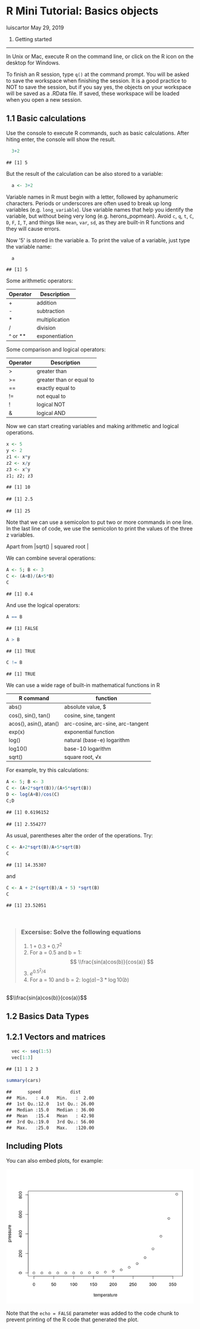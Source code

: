 R Mini Tutorial: Basics objects
================
luiscartor
May 29, 2019

1. Getting started
------------------

In Unix or Mac, execute R on the command line, or click on the R icon on the desktop for Windows.

To finish an R session, type `q()` at the command prompt. You will be asked to save the workspace when finishing the session. It is a good practice to NOT to save the session, but if you say yes, the objects on your workspace will be saved as a .RData file. If saved, these workspace will be loaded when you open a new session.

1.1 Basic calculations
----------------------

Use the console to execute R commands, such as basic calculations. After hiting enter, the console will show the result.

``` r
  3+2
```

    ## [1] 5

But the result of the calculation can be also stored to a variable:

``` r
  a <- 3+2
```

Variable names in R must begin with a letter, followed by aphanumeric characters. Periods or underscores are often used to break up long variables (e.g. `long_variable`). Use variable names that help you identify the variable, but without being very long (e.g. herons\_popmean). Avoid `c`, `q`, `t`, `C`, `D`, `F`, `I`, `T`, and things like `mean`, `var`, `sd`, as they are built-in R functions and they will cause errors.

Now '5' is stored in the variable a. To print the value of a variable, just type the variable name:

``` r
  a
```

    ## [1] 5

Some arithmetic operators:

| Operator  | Description    |
|-----------|----------------|
| +         | addition       |
| -         | subtraction    |
| \*        | multiplication |
| /         | division       |
| ^ or \*\* | exponentiation |

Some comparison and logical operators:

| Operator | Description              |
|----------|--------------------------|
| &gt;     | greater than             |
| &gt;=    | greater than or equal to |
| ==       | exactly equal to         |
| !=       | not equal to             |
| !        | logical NOT              |
| &        | logical AND              |

Now we can start creating variables and making arithmetic and logical operations.

``` r
x <- 5
y <- 2
z1 <- x*y
z2 <- x/y
z3 <- x^y
z1; z2; z3
```

    ## [1] 10

    ## [1] 2.5

    ## [1] 25

Note that we can use a semicolon to put two or more commands in one line. In the last line of code, we use the semicolon to print the values of the three z variables.

Apart from |sqrt() | squared root |

We can combine several operations:

``` r
A <- 5; B <- 3
C <- (A+B)/(A+5*B) 
C
```

    ## [1] 0.4

And use the logical operators:

``` r
A == B
```

    ## [1] FALSE

``` r
A > B
```

    ## [1] TRUE

``` r
C != B
```

    ## [1] TRUE

We can use a wide rage of built-in mathematical functions in R

| R command              | function                          |
|------------------------|-----------------------------------|
| abs()                  | absolute value, $                 |
| cos(), sin(), tan()    | cosine, sine, tangent             |
| acos(), asin(), atan() | arc-cosine, arc-sine, arc-tangent |
| exp(x)                 | exponential function              |
| log()                  | natural (base-e) logarithm        |
| log10()                | base-10 logarithm                 |
| sqrt()                 | square root, √x                   |

For example, try this calculations:

``` r
A <- 5; B <- 3
C <- (A+2*sqrt(B))/(A+5*sqrt(B)) 
D <- log(A+B)/cos(C)
C;D
```

    ## [1] 0.6196152

    ## [1] 2.554277

As usual, parentheses alter the order of the operations. Try:

``` r
C <- A+2*sqrt(B)/A+5*sqrt(B)
C
```

    ## [1] 14.35307

and

``` r
C <- A + 2*(sqrt(B)/A + 5) *sqrt(B)
C
```

    ## [1] 23.52051

<br>

> ### Excersise: Solve the following equations
>
> 1.  
>     1 + 0.3 + 0.7<sup>2</sup>
> 2.  For a = 0.5 and b = 1:
>     $$
>     \\frac{sin(a)cos(b)}{cos(a)}
>     $$
> 3.  
>     *e*<sup>0.5<sup>2</sup>/4</sup>
> 4.  For a = 10 and b = 2:
>     log(*a*)−3 \* log 10(*b*)

<br>
$$\\frac{sin(a)cos(b)}{cos(a)}$$

1.2 Basics Data Types
---------------------

1.2.1 Vectors and matrices
--------------------------

``` r
  vec <- seq(1:5)
  vec[1:3]
```

    ## [1] 1 2 3

``` r
summary(cars)
```

    ##      speed           dist       
    ##  Min.   : 4.0   Min.   :  2.00  
    ##  1st Qu.:12.0   1st Qu.: 26.00  
    ##  Median :15.0   Median : 36.00  
    ##  Mean   :15.4   Mean   : 42.98  
    ##  3rd Qu.:19.0   3rd Qu.: 56.00  
    ##  Max.   :25.0   Max.   :120.00

Including Plots
---------------

You can also embed plots, for example:

![](RMT_part1_files/figure-markdown_github/pressure-1.png)

Note that the `echo = FALSE` parameter was added to the code chunk to prevent printing of the R code that generated the plot.
